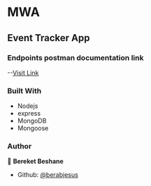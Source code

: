 # MWA

## Event Tracker App


### Endpoints postman documentation link

--[Visit Link](https://documenter.getpostman.com/view/13132967/UVXkmuA7)

### Built With

- Nodejs
- express
- MongoDB
- Mongoose


### Author

👤 **Bereket Beshane**

- Github: [@berabjesus](https://github.com/Berabjesus)
